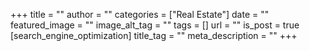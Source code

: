 +++
title = ""
author = ""
categories = ["Real Estate"]
date = ""
featured_image = ""
image_alt_tag = ""
tags = []
url = ""
is_post = true
[search_engine_optimization]
title_tag = ""
meta_description = ""
+++
